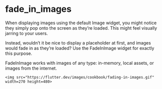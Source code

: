 # fade_in_images


When displaying images using the default Image widget, you might notice they simply pop onto the screen as they’re loaded. This might feel visually jarring to your users.

Instead, wouldn’t it be nice to display a placeholder at first, and images would fade in as they’re loaded? Use the FadeInImage widget for exactly this purpose.

FadeInImage works with images of any type: in-memory, local assets, or images from the internet.


    <img src="https://flutter.dev/images/cookbook/fading-in-images.gif" width=270 height=480>
